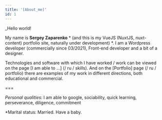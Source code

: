 ```yaml
---
title: '[About_me]'
id: 1
---
```


_Hello world!

My name is **Sergey Zaparenko** * (and this is my VueJS (NuxtJS, nuxt-content) portfolio site, naturally under development) *. I am a Wordpress developer (commercially since 03/2021), Front-end developer and a bit of a designer.

Technologies and software with which I have worked / work can be viewed on the page [I am able to ...] (/ ru / skills). And on the [Portfolio] page (/ ru / portfolio) there are examples of my work in different directions, both educational and commercial.


===

*Personal qualities:* I am able to google, sociability, quick learning, perseverance, diligence, commitment

*Marital status: Married. Have a baby.